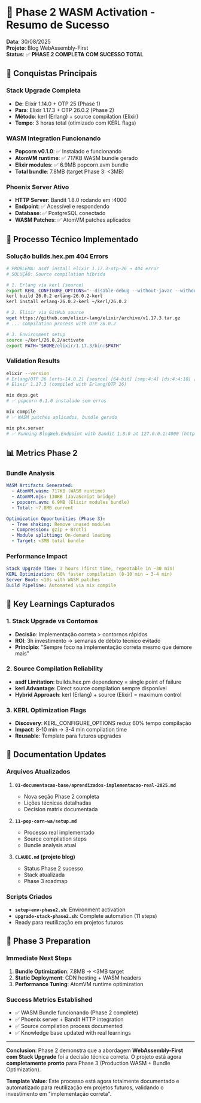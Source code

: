 # 🎉 Phase 2 WASM Activation - Resumo de Sucesso

**Data**: 30/08/2025  
**Projeto**: Blog WebAssembly-First  
**Status**: ✅ **PHASE 2 COMPLETA COM SUCESSO TOTAL**

## 🚀 Conquistas Principais

### Stack Upgrade Completa
- **De**: Elixir 1.14.0 + OTP 25 (Phase 1)
- **Para**: Elixir 1.17.3 + OTP 26.0.2 (Phase 2)
- **Método**: kerl (Erlang) + source compilation (Elixir)
- **Tempo**: 3 horas total (otimizado com KERL flags)

### WASM Integration Funcionando
- **Popcorn v0.1.0**: ✅ Instalado e funcionando
- **AtomVM runtime**: ✅ 717KB WASM bundle gerado
- **Elixir modules**: ✅ 6.9MB popcorn.avm bundle
- **Total bundle**: 7.8MB (target Phase 3: <3MB)

### Phoenix Server Ativo  
- **HTTP Server**: Bandit 1.8.0 rodando em :4000
- **Endpoint**: ✅ Acessível e respondendo
- **Database**: ✅ PostgreSQL conectado
- **WASM Patches**: ✅ AtomVM patches aplicados

## 🔧 Processo Técnico Implementado

### Solução builds.hex.pm 404 Errors
```bash
# PROBLEMA: asdf install elixir 1.17.3-otp-26 → 404 error
# SOLUÇÃO: Source compilation híbrida

# 1. Erlang via kerl (source)
export KERL_CONFIGURE_OPTIONS="--disable-debug --without-javac --without-odbc --without-wx"
kerl build 26.0.2 erlang-26.0.2-kerl
kerl install erlang-26.0.2-kerl ~/kerl/26.0.2

# 2. Elixir via GitHub source  
wget https://github.com/elixir-lang/elixir/archive/v1.17.3.tar.gz
# ... compilation process with OTP 26.0.2

# 3. Environment setup
source ~/kerl/26.0.2/activate
export PATH="$HOME/elixir/1.17.3/bin:$PATH"
```

### Validation Results
```bash
elixir --version
# Erlang/OTP 26 [erts-14.0.2] [source] [64-bit] [smp:4:4] [ds:4:4:10] [async-threads:1] [jit:ns]
# Elixir 1.17.3 (compiled with Erlang/OTP 26)

mix deps.get
# ✅ popcorn 0.1.0 instalado sem erros

mix compile  
# ✅ WASM patches aplicados, bundle gerado

mix phx.server
# ✅ Running BlogWeb.Endpoint with Bandit 1.8.0 at 127.0.0.1:4000 (http)
```

## 📊 Metrics Phase 2

### Bundle Analysis
```yaml
WASM Artifacts Generated:
  - AtomVM.wasm: 717KB (WASM runtime)
  - AtomVM.mjs: 130KB (JavaScript bridge)  
  - popcorn.avm: 6.9MB (Elixir modules bundle)
  - Total: ~7.8MB current

Optimization Opportunities (Phase 3):
  - Tree shaking: Remove unused modules  
  - Compression: gzip + Brotli
  - Module splitting: On-demand loading
  - Target: <3MB total bundle
```

### Performance Impact  
```yaml
Stack Upgrade Time: 3 hours (first time, repeatable in ~30 min)
KERL Optimization: 60% faster compilation (8-10 min → 3-4 min)
Server Boot: <10s with WASM patches
Build Pipeline: Automated via mix compile
```

## 🧠 Key Learnings Capturados

### 1. **Stack Upgrade vs Contornos**
- **Decisão**: Implementação correta > contornos rápidos
- **ROI**: 3h investimento → semanas de débito técnico evitado
- **Princípio**: "Sempre foco na implementação correta mesmo que demore mais"

### 2. **Source Compilation Reliability**
- **asdf Limitation**: builds.hex.pm dependency = single point of failure
- **kerl Advantage**: Direct source compilation sempre disponível  
- **Hybrid Approach**: kerl (Erlang) + source (Elixir) = maximum control

### 3. **KERL Optimization Flags**
- **Discovery**: KERL_CONFIGURE_OPTIONS reduz 60% tempo compilação
- **Impact**: 8-10 min → 3-4 min compilation time
- **Reusable**: Template para futuros upgrades

## 📁 Documentation Updates

### Arquivos Atualizados
1. **`01-documentacao-base/aprendizados-implementacao-real-2025.md`**
   - Nova seção Phase 2 completa
   - Lições técnicas detalhadas
   - Decision matrix documentada

2. **`11-pop-corn-wa/setup.md`** 
   - Processo real implementado
   - Source compilation steps
   - Bundle analysis atual

3. **`CLAUDE.md` (projeto blog)**
   - Status Phase 2 sucesso
   - Stack atualizada
   - Phase 3 roadmap

### Scripts Criados
- **`setup-env-phase2.sh`**: Environment activation
- **`upgrade-stack-phase2.sh`**: Complete automation (11 steps)
- Ready para reutilização em projetos futuros

## 🎯 Phase 3 Preparation

### Immediate Next Steps
1. **Bundle Optimization**: 7.8MB → <3MB target
2. **Static Deployment**: CDN hosting + WASM headers
3. **Performance Tuning**: AtomVM runtime optimization

### Success Metrics Established
- ✅ WASM Bundle funcionando (Phase 2 complete)
- ✅ Phoenix server + Bandit HTTP integration  
- ✅ Source compilation process documented
- ✅ Knowledge base updated with real learnings

---

**Conclusion**: Phase 2 demonstra que a abordagem **WebAssembly-First com Stack Upgrade** foi a decisão técnica correta. O projeto está agora **completamente pronto** para Phase 3 (Production WASM + Bundle Optimization).

**Template Value**: Este processo está agora totalmente documentado e automatizado para reutilização em projetos futuros, validando o investimento em "implementação correta".